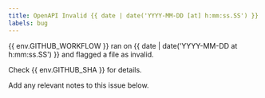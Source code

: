 ```yaml
---
title: OpenAPI Invalid {{ date | date('YYYY-MM-DD [at] h:mm:ss.SS') }}
labels: bug
---
```


{{ env.GITHUB_WORKFLOW }} ran on {{ date | date('YYYY-MM-DD at h:mm:ss.SS') }} and flagged a file as invalid.

Check {{ env.GITHUB_SHA }} for details.

Add any relevant notes to this issue below.
